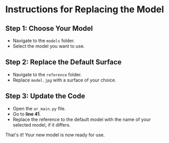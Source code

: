 # Instructions for Replacing the Model

## Step 1: Choose Your Model
- Navigate to the `models` folder.
- Select the model you want to use.

## Step 2: Replace the Default Surface
- Navigate to the `reference` folder.
- Replace `model.jpg` with a surface of your choice.

## Step 3: Update the Code
- Open the `ar_main.py` file.
- Go to **line 41**.
- Replace the reference to the default model with the name of your selected model, if it differs.

That's it! Your new model is now ready for use.

